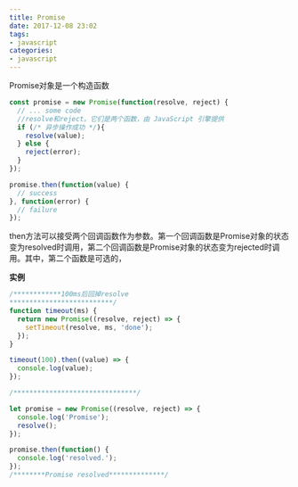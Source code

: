 ```yaml
---
title: Promise
date: 2017-12-08 23:02
tags:
- javascript
categories:
- javascript
---
```


Promise对象是一个构造函数
```javascript
const promise = new Promise(function(resolve, reject) {
  // ... some code
  //resolve和reject。它们是两个函数，由 JavaScript 引擎提供
  if (/* 异步操作成功 */){
    resolve(value);
  } else {
    reject(error);
  }
});

promise.then(function(value) {
  // success
}, function(error) {
  // failure
});
```
then方法可以接受两个回调函数作为参数。第一个回调函数是Promise对象的状态变为resolved时调用，第二个回调函数是Promise对象的状态变为rejected时调用。其中，第二个函数是可选的，

**实例**
```javascript
/************100ms后回掉resolve
**************************/
function timeout(ms) {
  return new Promise((resolve, reject) => {
    setTimeout(resolve, ms, 'done');
  });
}

timeout(100).then((value) => {
  console.log(value);
});

/*******************************/

let promise = new Promise((resolve, reject) => {
  console.log('Promise');
  resolve();
});

promise.then(function() {
  console.log('resolved.');
});
/********Promise resolved**************/
```

